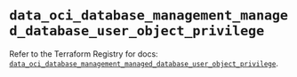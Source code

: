 # `data_oci_database_management_managed_database_user_object_privilege`

Refer to the Terraform Registry for docs: [`data_oci_database_management_managed_database_user_object_privilege`](https://registry.terraform.io/providers/oracle/oci/7.19.0/docs/data-sources/database_management_managed_database_user_object_privilege).

